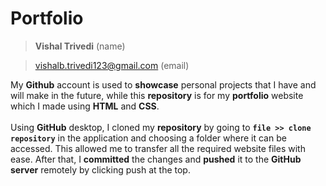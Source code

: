 # Portfolio
> **‎‏‏Vishal Trivedi** (name)

> vishalb.trivedi123@gmail.com (email)

My **Github** account is used to **showcase** personal projects that I have and will make in the future, while this **repository** is for my **portfolio** website which I made using **HTML** and **CSS**.<br>
</br>
Using **GitHub** desktop, I cloned my **repository** by going to **`file >> clone repository`** in the application and choosing a folder where it can be accessed. This allowed me to transfer all the required website files with ease. After that, I **committed** the changes and **pushed** it to the **GitHub server** remotely by clicking push at the top.
